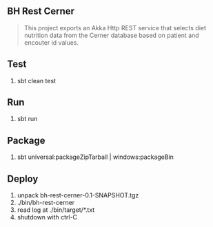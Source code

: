 BH Rest Cerner
--------------
>This project exports an Akka Http REST service that selects diet nutrition data from the Cerner database based on
>patient and encouter id values.

Test
----
1. sbt clean test

Run
---
1. sbt run

Package
-------
1. sbt universal:packageZipTarball | windows:packageBin

Deploy
------
1. unpack bh-rest-cerner-0.1-SNAPSHOT.tgz
2. ./bin/bh-rest-cerner
3. read log at ./bin/target/*.txt
4. shutdown with ctrl-C